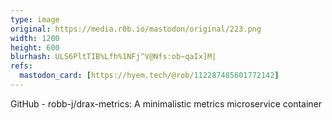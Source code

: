 ```yaml
---
type: image
original: https://media.r0b.io/mastodon/original/223.png
width: 1200
height: 600
blurhash: ULS6PltTIB%Lfh%1NFj^V@Nfs:ob~qaIx]M|
refs:
  mastodon_card: [https://hyem.tech/@rob/112287485601772142]
---
```


GitHub - robb-j/drax-metrics: A minimalistic metrics microservice container

